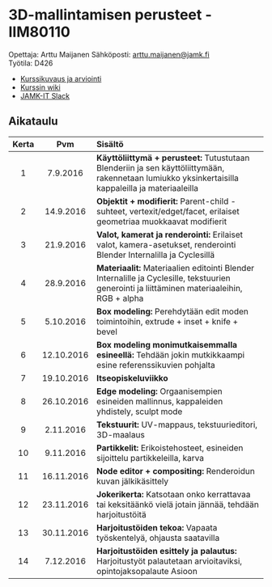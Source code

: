 # 3D-mallintamisen perusteet - IIM80110

Opettaja: Arttu Maijanen
Sähköposti: arttu.maijanen@jamk.fi  
Työtila: D426

- [Kurssikuvaus ja arviointi](https://github.com/JAMK-IT/iim80110-3d-mallintamisen-perusteet/wiki/kurssikuvaus)
- [Kurssin wiki](https://github.com/JAMK-IT/iim80110-3d-mallintamisen-perusteet/wiki)
- [JAMK-IT Slack](https://jamk-it.slack.com)

## Aikataulu

| Kerta | Pvm | Sisältö |
|:--:|:--:|:--|
|1|7.9.2016|**Käyttöliittymä + perusteet:** Tutustutaan Blenderiin ja sen käyttöliittymään, rakennetaan lumiukko yksinkertaisilla kappaleilla ja materiaaleilla |
|2|14.9.2016|**Objektit + modifierit:** Parent-child -suhteet, vertexit/edget/facet, erilaiset geometriaa muokkaavat modifierit |
|3|21.9.2016|**Valot, kamerat ja renderointi:** Erilaiset valot, kamera-asetukset, renderointi Blender Internalilla ja Cyclesillä |
|4|28.9.2016|**Materiaalit:** Materiaalien editointi Blender Internalille ja Cyclesille, tekstuurien generointi ja liittäminen materiaaleihin, RGB + alpha |
|5|5.10.2016|**Box modeling:** Perehdytään edit moden toimintoihin, extrude + inset + knife + bevel |
|6|12.10.2016|**Box modeling monimutkaisemmalla esineellä:** Tehdään jokin mutkikkaampi esine referenssikuvien pohjalta |
|7|19.10.2016|**Itseopiskeluviikko**  |
|8|26.10.2016|**Edge modeling:** Orgaanisempien esineiden mallinnus, kappaleiden yhdistely, sculpt mode |
|9|2.11.2016|**Tekstuurit:** UV-mappaus, tekstuurieditori, 3D-maalaus|
|10|9.11.2016|**Partikkelit:** Erikoistehosteet, esineiden sijoittelu partikkeleilla, karva |
|11|16.11.2016|**Node editor + compositing:** Renderoidun kuvan jälkikäsittely |
|12|23.11.2016|**Jokerikerta:** Katsotaan onko kerrattavaa tai keksitäänkö vielä jotain jännää, tehdään harjoitustöitä |
|13|30.11.2016|**Harjoitustöiden tekoa:** Vapaata työskentelyä, ohjausta saatavilla |
|14|7.12.2016|**Harjoitustöiden esittely ja palautus:** Harjoitustyöt palautetaan arvioitaviksi, opintojaksopalaute Asioon |15|14.12.2016|**Dedis harjoitustöiden palautukselle:** Harjoitustyöt Optimaan viimeistään tälloin, kiitos |
